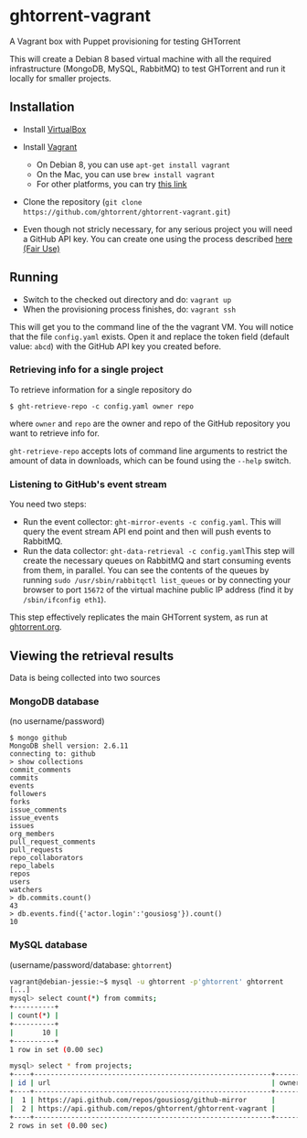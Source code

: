 # ghtorrent-vagrant
A Vagrant box with Puppet provisioning for testing GHTorrent

This will create a Debian 8 based virtual machine with all the required 
infrastructure (MongoDB, MySQL, RabbitMQ) to test GHTorrent and run it 
locally for smaller projects.

## Installation

* Install [VirtualBox](https://www.virtualbox.org)
* Install [Vagrant](https://www.vagrantup.com)
  * On Debian 8, you can use `apt-get install vagrant` 
  * On the Mac, you can use `brew install vagrant`
  * For other platforms, you can try [this link](https://www.vagrantup.com/downloads.html)

* Clone the repository (`git clone https://github.com/ghtorrent/ghtorrent-vagrant.git`)

* Even though not stricly necessary, for any serious project you will need
a GitHub API key. You can create one using the process described 
[here (Fair Use)](http://ghtorrent.org/raw.html)


## Running

* Switch to the checked out directory and do: `vagrant up`
* When the provisioning process finishes, do: `vagrant ssh`

This will get you to the command line of the the vagrant VM. You will
notice that the file `config.yaml` exists. Open it and replace the token
field (default value: `abcd`) with the GitHub API key you created before.

### Retrieving info for a single project

To retrieve information for a single repository do
```
$ ght-retrieve-repo -c config.yaml owner repo
```

where `owner` and `repo` are the owner and repo of the GitHub repository
you want to retrieve info for.

`ght-retrieve-repo` accepts lots of command line arguments to restrict
the amount of data in downloads, which can be found using the `--help` switch.

### Listening to GitHub's event stream

You need two steps:

* Run the event collector: `ght-mirror-events -c config.yaml`. This will query the event stream API end point and
then will push events to RabbitMQ.
* Run the data collector: `ght-data-retrieval -c config.yaml`This step will create the necessary queues on 
RabbitMQ and start consuming events from them, in parallel. You can see the contents of the queues by running 
`sudo /usr/sbin/rabbitqctl list_queues` or by connecting your browser to port `15672` of the virtual machine public
 IP address (find it by `/sbin/ifconfig eth1`).
 
 This step effectively replicates the main GHTorrent system, as run at [ghtorrent.org](http://ghtorrent.org). 

## Viewing the retrieval results

Data is being collected into two sources

### MongoDB database

(no username/password)

```
$ mongo github
MongoDB shell version: 2.6.11
connecting to: github
> show collections
commit_comments
commits
events
followers
forks
issue_comments
issue_events
issues
org_members
pull_request_comments
pull_requests
repo_collaborators
repo_labels
repos
users
watchers
> db.commits.count()
43
> db.events.find({'actor.login':'gousiosg'}).count()
10
```

### MySQL database
(username/password/database: `ghtorrent`)

```bash
vagrant@debian-jessie:~$ mysql -u ghtorrent -p'ghtorrent' ghtorrent
[...]
mysql> select count(*) from commits;
+----------+
| count(*) |
+----------+
|       10 |
+----------+
1 row in set (0.00 sec)

mysql> select * from projects;
+----+----------------------------------------------------------+----------+-------------------+----------------------------------------------------------------------+----------+---------------------+-------------+---------+
| id | url                                                      | owner_id | name              | description                                                          | language | created_at          | forked_from | deleted |
+----+----------------------------------------------------------+----------+-------------------+----------------------------------------------------------------------+----------+---------------------+-------------+---------+
|  1 | https://api.github.com/repos/gousiosg/github-mirror      |        1 | github-mirror     | Scripts to mirror Github in a cloudy fashion                         | Ruby     | 2011-11-26 13:02:32 |        NULL |       0 |
|  2 | https://api.github.com/repos/ghtorrent/ghtorrent-vagrant |        2 | ghtorrent-vagrant | A Vagrant box with Puppet provisioning for running GHTorrent locally | Puppet   | 2015-09-25 19:56:52 |        NULL |       0 |
+----+----------------------------------------------------------+----------+-------------------+----------------------------------------------------------------------+----------+---------------------+-------------+---------+
2 rows in set (0.00 sec)


```